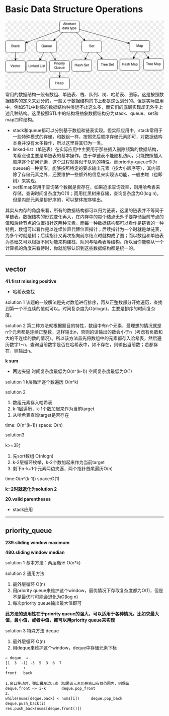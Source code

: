 
# Basic Data Structure Operations
![ADT](./ADT.jpg)
常用的数据结构一般有数组、单链表、栈、队列、树、哈希表、图等。这是按照数据结构的定义来划分的，一般关于数据结构的书上都是这么划分的。但是实际应用中，例如STL中封装的数据结构种类远不止这么多，而它们的底层实现却无外乎上述几种结构。这里按照STL中的结构将抽象数据结构分为stack、queue、set和map四种结构。

* stack和queue都可以分别基于数组和链表实现。但实际应用中，stack常用于一些特殊模式的存储，和数组一样，按照先后顺序存储元素即可，对数据结构本身并没有太多操作，所以这里将其归为一类。
* linked-list（单链表）在实际应用中主要用于那些插入删除频繁的数据结构，考察点也主要是单链表的基本操作。由于单链表不能随机访问，只能按照插入顺序逐个访问元素，这个过程就类似于队列的特性。而priority-queue作为queue的一种变形，能够按照特定的要求输出元素（按大小顺序等），其内部除了存储元素之外，还要维护一些额外的信息来实现该功能，一般由堆（也即树）来实现。
* set和map常用于查询某个数据是否存在，如果追求查询效率，则用哈希表来存储，查询时间复杂度为O(1)；而用红黑树来存储，查询复杂度为O(log n)，但是内部元素是排好序的，可以整体按序输出。

其实从内存的角度来看，所有的数据结构都可以归为链表，这里的链表并不等同于单链表。数据结构的形式变化再大，在内存中的每个结点无外乎要存储当前节点的值和后续节点的位置指针这两种元素。而每一种数据结构都可以看作是链表的一种特例，数组可以看作是以连续位置代替位置指针；后续指针为一个时就是单链表，为多个时就是树；后续指针又再次指向前序结点时就构成了图；而以数组和单链表为基础又可以根据不同功能来构建栈、队列与哈希表等结构。所以当你能够从一个计算机的角度来看待时，你就能够认识到这些数据结构都是统一的。

----------------------------------------------
## vector

__41.first missing positive__
* 哈希表查找

solution 1
该题的一般解法是先对数组进行排序，再从正整数部分开始遍历，查找到第一个不连续的值就可以。时间复杂度为O(nlogn)，主要是排序的时间复杂度。

solution 2
第二种方法就根据题目的特性，数组中有n个元素，最理想的情况就是n个元素都是连续正整数，这样输出n，否则的话输出的数会小于n（考虑有负数和大的不连续的数的情况）。所以该方法首先将数组中的元素都存入哈希表，然后遍历数字1~n，查询当前数字是否在哈希表中，如不存在，则输出当前数；若都存在，则输出n。


__k sum__
* 两边夹逼
时间复杂度最低为O(n^(k-1))
空间复杂度最低为O(1)

solution 1
k层循环逐个数遍历 O(n^k)

solution 2
1.  数组元素存入哈希表
2.  k-1层遍历，k-1个数加起来作为当前target
3.  从哈希表查询target是否存在

time: O(n^(k-1))
space: O(n)

solution3

k>=3时 
1.  先sort数组 O(nlogn)
2.  k-2层循环枚举，k-2个数加起来作为当前target
3.  剩下n-k+1个元素两边夹逼，两个指针首尾遍历O(n)

time:O(n^(k-1))
space:O(1)

__k=2时就退化为solution 2__


__20.valid parentheses__
* stack应用


----------------------------------------------
## priority_queue
__239.sliding window maximum__

__480.sliding window median__

solution 1
基本方法：两层循环 O(n*k)

solution 2
通用方法
1.  最外层循环 O(n)
2.  用priority queue来维护这个window，最优情况下存取复杂度都为O(1)，但是不是最优时可能会退化为O(log n)
3.  每次priority queue输出最大值即可

__此方法的通用性在于priority queue的强大，可以适用于各种情况。比如求最大值，最小值，或者中值，都可以用priority queue来实现__


solution 3 特殊方法
deque
1.  最外层循环 O(n)
2.  用deque来维护这个window，deque中存储元素下标

```
← deque  →
[1  3  -1] -3  5  3  6  7
↑       ↑
front   back

1.窗口移动时，弹出最左边元素（如果该元素仍在窗口有效范围内，则保留
deque.front <= i-k       deque.pop_front
2.
while(nums[deque.back] < nums[i])     deque.pop_back  
deque.push_back(i)
res.push_back(nums[deque.front()])
```
